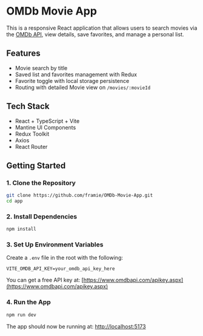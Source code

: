 # OMDb Movie App

This is a responsive React application that allows users to search movies via the [OMDb API](https://www.omdbapi.com/), view details, save favorites, and manage a personal list.

## Features

- Movie search by title
- Saved list and favorites management with Redux
- Favorite toggle with local storage persistence
- Routing with detailed Movie view on `/movies/:movieId`


## Tech Stack

- React + TypeScript + Vite
- Mantine UI Components
- Redux Toolkit
- Axios
- React Router

## Getting Started

### 1. Clone the Repository

```bash
git clone https://github.com/framie/OMDb-Movie-App.git
cd app
```

### 2. Install Dependencies

```bash
npm install
```

### 3. Set Up Environment Variables

Create a `.env` file in the root with the following:

```
VITE_OMDB_API_KEY=your_omdb_api_key_here
```

You can get a free API key at: [https://www.omdbapi.com/apikey.aspx](https://www.omdbapi.com/apikey.aspx)

### 4. Run the App

```bash
npm run dev
```

The app should now be running at: [http://localhost:5173](http://localhost:5173)
